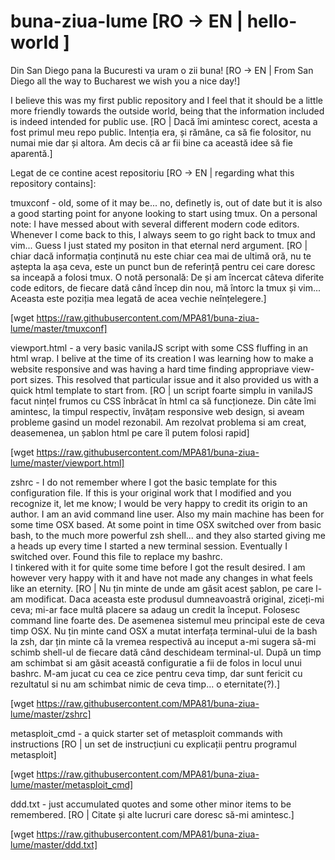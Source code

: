 # buna-ziua-lume [RO -> EN | hello-world ]

Din San Diego pana la Bucuresti va uram o zii buna!
[RO -> EN | From San Diego all the way to Bucharest we wish you a nice day!]

I believe this was my first public repository and I feel that it should be a
little more friendly towards the outside world, being that the information
included is indeed intended for public use.
[RO | Dacă îmi amintesc corect, acesta a fost primul meu repo public. Intenția
era, și rămâne, ca să fie folositor, nu numai mie dar și altora. Am decis că ar 
fii bine ca această idee să fie aparentă.]

Legat de ce contine acest repositoriu
[RO -> EN | regarding what this repository contains]:

tmuxconf - old, some of it may be... no,
definetly is, out of date but it is
also a good starting point for
anyone looking to start using tmux. On a
personal note: I have messed about with
several different modern code editors.
Whenever I come back to this, I always
seem to go right back to tmux and vim...
Guess I just stated my positon in that
eternal nerd argument.
[RO | chiar dacă informația conținută nu
este chiar cea mai de ultimă oră, nu te
aștepta la așa ceva, este un punct bun de
referință pentru cei care doresc sa inceapă
a folosi tmux. O notă personală: De și am
încercat câteva diferite code editors, de 
fiecare dată când încep din nou, mă întorc
la tmux și vim... Aceasta este poziția mea
legată de acea vechie neînțelegere.]

[wget https://raw.githubusercontent.com/MPA81/buna-ziua-lume/master/tmuxconf]

viewport.html - a very basic vanilaJS
script with some CSS fluffing in an html
wrap.  I belive at the time of its
creation I was learning how to make a
website responsive and was having a hard
time finding appropriave view-port
sizes. This resolved that particular 
issue and it also provided us with a 
quick html template to start from.
[RO | un script foarte simplu in vanilaJS
facut nințel frumos cu CSS înbrăcat în
html ca să funcționeze. Din câte îmi
amintesc, la timpul respectiv, învățam
responsive web design, si aveam probleme
gasind un model rezonabil.  Am rezolvat
problema si am creat, deasemenea, un 
șablon html pe care îl putem folosi rapid]

[wget https://raw.githubusercontent.com/MPA81/buna-ziua-lume/master/viewport.html]

zshrc - I do not remember where I got
the basic template for this
configuration file.  If this is your
original work that I modified and you 
recognize it, let me know; I would be
very happy to credit its origin to an
author.  I am an avid command line user.
Also my main machine has been for some
time OSX based. At some point in time
OSX switched over from basic bash, to 
the much more powerful zsh shell... and 
they also started giving me a heads up 
every time I started a new terminal 
session.  Eventually I switched over. 
Found this file to replace my bashrc.  
I tinkered with it for quite some time 
before I got the result desired.  I am 
however very happy with it and have 
not made any changes in what feels like 
an eternity.
[RO | Nu țin minte de unde am găsit 
acest șablon, pe care l-am modificat.
Daca aceasta este produsul dumneavoastră 
original, ziceți-mi ceva; mi-ar face
multă placere sa adaug un credit la
început. Folosesc command line foarte
des. De asemenea sistemul meu principal 
este de ceva timp OSX.  Nu țin minte
cand OSX a mutat interfața terminal-ului
de la bash la zsh, dar țin minte că la
vremea respectivă au inceput a-mi sugera
să-mi schimb shell-ul de fiecare dată 
când deschideam terminal-ul. După un 
timp am schimbat si am găsit această
configuratie a fii de folos in locul 
unui bashrc.  M-am jucat cu cea ce 
zice pentru ceva timp, dar sunt fericit 
cu rezultatul si nu am schimbat nimic 
de ceva timp... o eternitate(?).]

[wget https://raw.githubusercontent.com/MPA81/buna-ziua-lume/master/zshrc]

metasploit_cmd - a quick starter set of
metasploit commands with instructions
[RO | un set de instrucțiuni cu explicații
pentru programul metasploit]

[wget https://raw.githubusercontent.com/MPA81/buna-ziua-lume/master/metasploit_cmd]

ddd.txt - just accumulated quotes and some
other minor items to be remembered.
[RO | Citate și alte lucruri care doresc
să-mi amintesc.]

[wget https://raw.githubusercontent.com/MPA81/buna-ziua-lume/master/ddd.txt]
